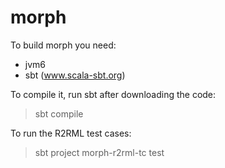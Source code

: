morph
=====

To build morph you need:

* jvm6
* sbt (www.scala-sbt.org)

To compile it, run sbt after downloading the code:

>sbt
>compile

To run the R2RML test cases:

>sbt
>project morph-r2rml-tc
>test
